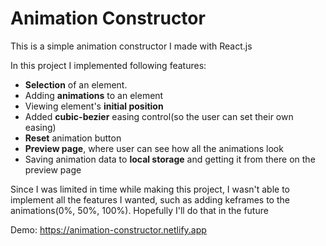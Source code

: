# Animation Constructor

This is a simple animation constructor I made with React.js

In this project I implemented following features:

- **Selection** of an element.
- Adding **animations** to an element
- Viewing element's **initial position**
- Added **cubic-bezier** easing control(so the user can set their own easing)
- **Reset** animation button
- **Preview page**, where user can see how all the animations look
- Saving animation data to **local storage** and getting it from there on the preview page

Since I was limited in time while making this project, I wasn't able to implement all the features I wanted, such as adding keframes to the animations(0%, 50%, 100%). Hopefully I'll do that in the future

Demo: https://animation-constructor.netlify.app

